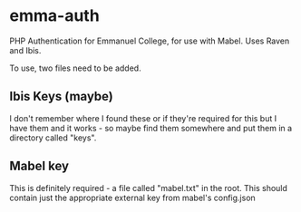 # emma-auth
PHP Authentication for Emmanuel College, for use with Mabel. Uses Raven and Ibis.

To use, two files need to be added.

## Ibis Keys (maybe)
I don't remember where I found these or if they're required for this but I have them and it works - so maybe find them somewhere and put them in a directory called "keys". 

## Mabel key
This is definitely required - a file called "mabel.txt" in the root. This should contain just the appropriate external key from mabel's config.json

